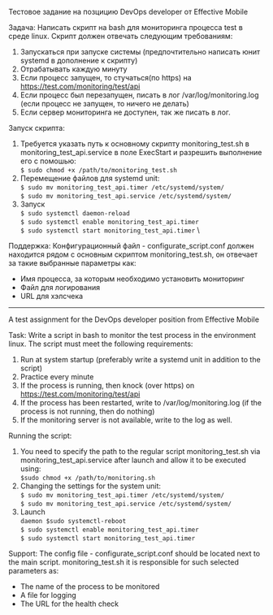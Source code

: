 Тестовое задание на позцицию DevOps developer от Effective Mobile

Задача:
Написать скрипт на bash для мониторинга процесса test в среде
linux. Скрипт должен отвечать следующим требованиям:
1. Запускаться при запуске системы (предпочтительно написать юнит systemd в дополнение к скрипту)
2. Отрабатывать каждую минуту
3. Если процесс запущен, то стучаться(по https) на https://test.com/monitoring/test/api
4. Если процесс был перезапущен, писать в лог /var/log/monitoring.log (если процесс не запущен, то ничего не делать)
5. Если сервер мониторинга не доступен, так же писать в лог.

Запуск скрипта:

1) Требуется указать путь к основному скрипту monitoring_test.sh в monitoring_test_api.service в поле ExecStart
   и разрешить выполнение его с помошью: \
   `$ sudo chmod +x /path/to/monitoring_test.sh`
3) Перемещение файлов для systemd unit: \
   `$ sudo mv monitoring_test_api.timer /etc/systemd/system/` \
   `$ sudo mv monitoring_test_api.service /etc/systemd/system/`
4) Запуск \
   `$ sudo systemctl daemon-reload` \
   `$ sudo systemctl enable monitoring_test_api.timer` \
   `$ sudo systemctl start monitoring_test_api.timer` \

Поддержка:
Конфигурационный файл - configurate_script.conf должен находится рядом с основным скриптом monitoring_test.sh, он отвечает
за такие выбранные параметры как:
- Имя процесса, за которым необходимо установить мониторинг
- Файл для логирования
- URL для хэлсчека

------------------------------------------------------------------------------------------------------------------------

A test assignment for the DevOps developer position from Effective Mobile

Task:
Write a script in bash to monitor the test process in the environment
linux. The script must meet the following requirements:
1. Run at system startup (preferably write a systemd unit in addition to the script)
2. Practice every minute
3. If the process is running, then knock (over https) on https://test.com/monitoring/test/api
4. If the process has been restarted, write to /var/log/monitoring.log (if the process is not running, then do nothing)
5. If the monitoring server is not available, write to the log as well.

Running the script:

1) You need to specify the path to the regular script monitoring_test.sh via monitoring_test_api.service after launch
   and allow it to be executed using: \
`$sudo chmod +x /path/to/monitoring.sh `
3) Changing the settings for the system unit: \
   `$ sudo mv monitoring_test_api.timer /etc/systemd/system/` \
   `$ sudo mv monitoring_test_api.service /etc/systemd/system/`
4) Launch \
   `daemon $sudo systemctl-reboot` \
   `$ sudo systemctl enable monitoring_test_api.timer` \
   `$ sudo systemctl start monitoring_test_api.timer` 

Support:
The config file - configurate_script.conf should be located next to the main script. monitoring_test.sh it is responsible
for such selected parameters as:
- The name of the process to be monitored
- A file for logging
- The URL for the health check
